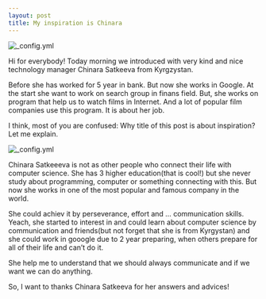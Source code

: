 ```yaml
---
layout: post
title: My inspiration is Chinara
---
```

![_config.yml](http://knews.kg/wp-content/uploads/2016/05/Google.jpg)

Hi for everybody! Today morning we introduced with very kind and nice technology manager Chinara Satkeeva from Kyrgzystan. 

Before she has worked for 5 year in bank. But now she works in Google.  At the start she want to work on search group in finans field. But, she works on program that help us to watch films in Internet. And a lot of popular film companies use this program. It is about her job.

I think, most of you are confused: Why title of this post is about inspiration? Let me explain.

![_config.yml](http://www.picserver.org/images/highway/phrases/inspiration.jpg)

Chinara Satkeeeva is not as other people who connect their life with computer science. She has 3 higher education(that is cool!) but she never study about programming, computer or something connecting with this. But now she works in one of the most popular and famous company in the world. 

She could achiev it by perseverance, effort and … communication skills. Yeach, she started to interest in and could learn about computer science by communication and friends(but not forget that she is from Kyrgystan) and she could work in gooogle due to 2 year preparing, when others prepare for all of their life and can’t do it.

She help me to understand that we should always communicate and if we want we can do anything.

So, I want to thanks Chinara Satkeeva for her answers and advices!
